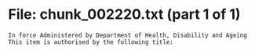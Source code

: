 ﻿# File: chunk_002220.txt (part 1 of 1)
```
In force Administered by Department of Health, Disability and Ageing This item is authorised by the following title:
```


